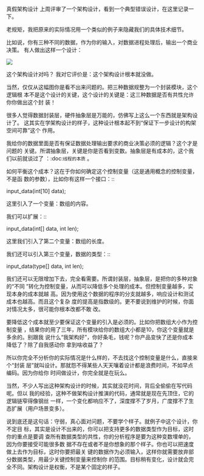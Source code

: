     
真假架构设计
上周评审了一个架构设计，看到一个典型错误设计，在这里记录一下。

老规矩，我把原来的实际情况用一个类似的例子来隐藏我们的具体技术细节。

比如说，你有三种不同的数据，作为你的输入，对数据进程处理后，输出一个商业决策。
有人做出这样一个设计：

![](_static/商业决策例子建模.jpg)

这个架构设计对吗？ 我对它评价是：这个架构设计根本就没做。

当然，仅仅从这幅图你是看不出来问题的。把三种数据规整为一个封装模块，这个逻辑根
本不是这个设计的关键，这个设计的关键是：这三种数据是否有共性允许你你做出这个封
装！

很多人觉得数据封装层，硬件抽象层是万能的，仿佛写上这么一个东西就是架构设计了。
这其实在学架构设计的样子，这种设计根本起不到“保证下一步设计的构架空间可靠”这个
作用。

我给你的数据里面是否有保证数据处理输出要求的商业决策必须的逻辑？这个才是问题的
关键。所谓抽象层，关键是你是否看到变数。抽象层是有成本的，这个我们以前就谈过了
：:doc:`线程的本质` 。

如何平衡这个成本？这在于你如何确定这个控制变量（这是通用概念的控制变量，不是函
数的参数），比如你有这样一个接口：::

  input_data(int[10] data);

这里引入了一个变量：数组的内容。

我们可以扩展：::

  input_data(int[] data, int len);

这里我们引入了第二个变量：数组的长度。

我们还可以引入第三个变量，数据的类型：::

  input_data(type[] data, int len);

我们还可以无限增加下去，完全看需要。所谓封装层，抽象层，是把你的多种对象的“不同
”转化为控制变量，从而可以降低多个处理的成本。但控制变量越多，实现本身的成本就越
高。因为使用这个数据的程序的分支就越多，响应设计和测试成本也越高。而且这个复杂
度的提高是指数级的。更不要说到维护的时候，你面对情况太多，很可能你根本改都不敢
改。

要降低这个成本就至少要保证这个变量的引入是必须的。比如你把数组大小作为控制变量
，结果你的用了三年，所有模块给你的数组大小都是10，你这个变量就是多余的。别跟我
说什么“我架构好”，你好条毛，钱呢？你产品变快了还是你成本降低了？除了自我感动你
拿到啥收益了？

所以你完全不分析你的实际情况是什么样的，不去找这个控制变量是什么，直接来个“封装
层”就叫设计。那就怨不得某些人天天嚷着设计都是浪费时间，不如早点编码。因为你给你
时间做设计，你完全就是在玩么。

当然，不少人写出这种架构设计的时候，其实就没花时间，背后全偷偷在写代码呢。但以
我的经验，这种不做架构设计推演的代码，通常就是现在先顶住，它的逻辑链窄得像钢丝
一样，一个变化都响应不了，深度撑不了岁月，广度撑不了生态扩展（用户场景变多）。

说到底还是这句话：守弱，真心面对问题，不要学个样子。就例子中这个设计，你不定目
标，其实是设计不出来的，你可以把支持更多的数据类型作为目标，这时你的重点是要调
查所有数据类型的共性，你的分析程序是要为这种变数埋单的，因为你要接受可能很多数
据不存在或者不是你想象的那个样子。你也可以把速度做上去作为目标，这时你要把最关
键的数据作为必须输入，这样你就需要放弃部分数据类型，用最少关键控制变量来控制你
的范围。目标稍有变化，设计就会完全不同。架构设计是权衡，不是某个固定的样子。
